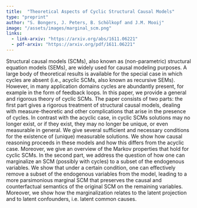 ```yaml
---
title:  "Theoretical Aspects of Cyclic Structural Causal Models"
type: "preprint"
author: "S. Bongers, J. Peters, B. Schölkopf and J.M. Mooij"
image: "/assets/images/marginal_scm.png"
links:
  - link-arxiv: "https://arxiv.org/abs/1611.06221"
  - pdf-arxiv: "https://arxiv.org/pdf/1611.06221"
---
```


Structural causal models (SCMs), also known as (non-parametric) structural equation models (SEMs), are widely used for causal modeling purposes. A large body of theoretical results is available for the special case in which cycles are absent (i.e., acyclic SCMs, also known as recursive SEMs). However, in many application domains cycles are abundantly present, for example in the form of feedback loops. In this paper, we provide a general and rigorous theory of cyclic SCMs. The paper consists of two parts: the first part gives a rigorous treatment of structural causal models, dealing with measure-theoretic and other complications that arise in the presence of cycles. In contrast with the acyclic case, in cyclic SCMs solutions may no longer exist, or if they exist, they may no longer be unique, or even measurable in general. We give several sufficient and necessary conditions for the existence of (unique) measurable solutions. We show how causal reasoning proceeds in these models and how this differs from the acyclic case. Moreover, we give an overview of the Markov properties that hold for cyclic SCMs. In the second part, we address the question of how one can marginalize an SCM (possibly with cycles) to a subset of the endogenous variables. We show that under a certain condition, one can effectively remove a subset of the endogenous variables from the model, leading to a more parsimonious marginal SCM that preserves the causal and counterfactual semantics of the original SCM on the remaining variables. Moreover, we show how the marginalization relates to the latent projection and to latent confounders, i.e. latent common causes.
